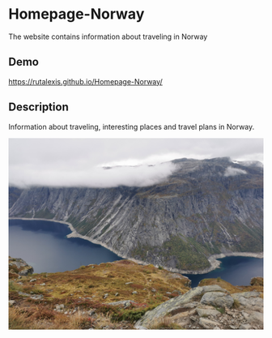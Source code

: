 # Homepage-Norway
The website contains information about traveling in Norway

## Demo

https://rutalexis.github.io/Homepage-Norway/ 



## Description

Information about traveling, interesting places and travel plans in Norway.



![Picture Norway](https://github.com/RutAlexis/Homepage-Norway/blob/main/images/Norwegia_2.jpg?raw=true)
